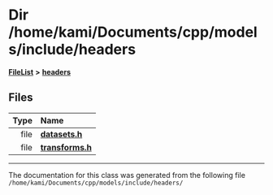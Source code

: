

# Dir /home/kami/Documents/cpp/models/include/headers



[**FileList**](files.md) **>** [**headers**](dir_8e6593a601935323ccb6c1a5a439ec0c.md)












## Files

| Type | Name |
| ---: | :--- |
| file | [**datasets.h**](headers_2datasets_8h.md) <br> |
| file | [**transforms.h**](headers_2transforms_8h.md) <br> |



























































------------------------------
The documentation for this class was generated from the following file `/home/kami/Documents/cpp/models/include/headers/`

